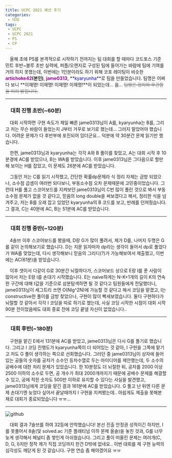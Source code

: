 ```yaml
---
title: UCPC 2021 예선 후기
categories:
 - 대회
tags:
 - UCPC
 - UCPC 2021
 - PS
 - CP
---
```


　올해 초에 PS를 본격적으로 시작하기 전까지는 팀 대회를 할 때마다 코드포스 기준 민트 후반~블루 초반 실력에, 퍼플/오렌지로 구성된 팀에 들어가는 바람에 팀에 기여를 거의 하지 못했는데, 이번에는 1인분이라도 하기 위해 코포 레이팅이 비슷한 **<font color='#aa00aa'>artichoke42</font>(본인)**, **<font color='#aa00aa'>jame0313</font>**, **<font color='#0000ff'>kyaryunha</font>**로 팀을 만들었습니다. 팀명은 어쩌다 보니 **이재명! 이재명! 이재명! 이재명!**이 되었는데... 음... ~~<font color='#808080'>팀명은 정치와 무관함을 미리 밝힙니다.</font>~~
<hr/>

### 　**대회 진행 초반(~60분)**

　대회 시작하면 구현 속도가 제일 빠른 jame0313님이 A를, kyaryunha는 B를, 그리고 저는 무슨 바람이 들었는지 J부터 거꾸로 보기로 했는데... 그러지 말았어야 했습니다. 어려운 문제가 다 후반부에 포진되어 있더군요... 덕분에 약 30분간 문제 읽기만 했습니다.

　한편, jame0313님과 kyaryunha는 각각 A와 B 풀이를 찾았고, A는 대회 시작 후 10분경에 AC를 받았으나, B는 WA를 받았습니다. 이후 jame0313님은 그다음으로 할만해 보이는 H를 잡았고, 이 문제도 26분에 AC를 받았습니다. 

　그동안 저는 C를 읽기 시작했고, 간단한 확률dp문제라 식 정리 자체는 금방 되었으나, 소수점 곱셈이 여러번 되다보니, 부동소수점 오차 문제때문에 고민중이었습니다. 그런데 H를 풀고 스코어보드를 지켜보던 jame0313님이 C번 많이 풀린 것으로 봐서 부동소수점 문제가 없을 것 같다고, 믿음의 long double을 써보겠다고 해서, 정리한 식을 넘겨주고, 저는 B를 오래 잡고 있었던 kyaryunha의 B 코드를 보고, 반례를 던져줬습니다. 그 결과, C는 40분에 AC, B는 51분에 AC를 받았습니다.
<hr/>

### 　**대회 진행 중반(~120분)**

　4솔브 이후 스코어보드를 봤을때, D랑 G가 많이 풀려서, 제가 D를, 나머지 두명은 G를 같이 논의해보기로 했습니다. D는 지문 읽자마자 dp라는 생각이 들어서 dp로 풀었다가 WA를 맞았는데, 다시 생각해보니 믿음의 그리디(?)가 가능해보여서 제출했고, 이번에는 AC(61분)을 받았습니다.

　이후 셋이서 다같이 G로 30분간 뇌절하다가, 스코어보드 상으로 E랑 I를 푼 사람이 많아서 저는 E랑 I를 손대기 시작했습니다. E는 naive하게는 N-K+1개의 길이 K의 연속한 구간에 대해 t값을 기준으로 삼분탐색하면 될 것 같다고 팀원들에게 전달했더니, jame0313님이 세그트리 쓰면 O(Nlg^2N)에 가능할 것 같다고 해서 코딩을 맡겼고, I는 constructive한 풀이를 금방 찾았으나, 구현이 많이 빡세보였습니다. 둘다 구현하다가 뇌절할 것 같아서 각각 I 코딩을 따로 하기로 했는데, 사실 코딩 시작한 시점이 대회 시작 90분 전이었음에도 대회 종료 전에 코딩 끝낼 자신이 없었습니다..
<hr/>

### 　**대회 후반(~180분)**

　구현을 맡긴 E에서 131분에 AC를 받았고, jame0313님은 다시 G를 풀기로 했습니다. 그리고 I 코딩 진행도가 kyaryunha쪽이 더 되어있는 것 같아, I 구현을 그쪽에 맡기고 저도 G 풀이 생각하는 쪽으로 선회했습니다. 그러던 중 jame0313님이 상자에 들어있는 공들의 숫자를 공차가 소수인 등차수열로 두는 아이디어를 제안했는데, 두 소수의 공배수에 대한 처리 문제가 있었습니다. 한 10분정도 더 뇌절한 뒤, 공차를 2000 이상 2500 이하의 소수로 두면, 공 개수가 최대 2000개까지기 때문에 공배수 문제를 해결할 수 있고, 공에 적힌 숫자도 500만 이하로 유지할 수 있다는 사실을 발견했고, jame0313님에게 코딩을 맡긴 결과 161분에 AC를 받았습니다. G 풀고 난 뒤엔 다른 문제 손대기엔 늦었다 싶어서 끝날때까지 I 구현을 지켜봤는데.. 아쉽게도 제출을 못해본 채로 대회가 종료되었습니다 ㅠㅠ...
<hr/>

![github](https://user-images.githubusercontent.com/51073213/127745958-2e938c5c-3377-4726-bce9-c81dde546160.png)

　대회 결과 7솔브를 하여 32등에 안착했습니다! 본선 진출 안정권 성적이긴 하지만, I를 못풀어서 8솔(및 solved.ac 기준 플래티넘 이하 문제 올솔)을 놓친 것과, G를 너무 늦게 생각해서 페널티 좀 쌓인게 아쉬웠습니다. 그리고 풀이 떠올린 문제는 여러개(C, D, G, I)지만 정작 제가 직접 코딩까지 한건 D밖에 없네요.. 이번 대회를 제 구현 능력의 심각성도 깨닫게 된 것 같습니다. 구현 연습 좀 해야겠어요 ㅠㅠ